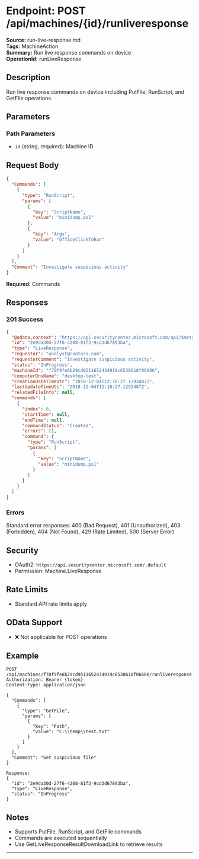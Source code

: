 # Endpoint: POST /api/machines/{id}/runliveresponse

**Source:** run-live-response.md  
**Tags:** MachineAction  
**Summary:** Run live response commands on device  
**OperationId:** runLiveResponse

## Description
Run live response commands on device including PutFile, RunScript, and GetFile operations.

## Parameters
### Path Parameters
- `id` (string, required): Machine ID

## Request Body
```json
{
  "Commands": [
    {
      "type": "RunScript",
      "params": [
        {
          "key": "ScriptName",
          "value": "minidump.ps1"
        },
        {
          "key": "Args",
          "value": "OfficeClickToRun"
        }
      ]
    }
  ],
  "Comment": "Investigate suspicious activity"
}
```
**Required:** Commands

## Responses
### 201 Success
```json
{
  "@odata.context": "https://api.securitycenter.microsoft.com/api/$metadata#MachineActions/$entity",
  "id": "2e9da30d-27f6-4208-81f2-9cd3d67893ba",
  "type": "LiveResponse",
  "requestor": "analyst@contoso.com",
  "requestorComment": "Investigate suspicious activity",
  "status": "InProgress",
  "machineId": "f70f9fe6b29cd9511652434919c6530618f06606",
  "computerDnsName": "desktop-test",
  "creationDateTimeUtc": "2018-12-04T12:18:27.1293487Z",
  "lastUpdateTimeUtc": "2018-12-04T12:18:27.1293487Z",
  "relatedFileInfo": null,
  "commands": [
    {
      "index": 0,
      "startTime": null,
      "endTime": null,
      "commandStatus": "Created",
      "errors": [],
      "command": {
        "type": "RunScript",
        "params": [
          {
            "key": "ScriptName",
            "value": "minidump.ps1"
          }
        ]
      }
    }
  ]
}
```

### Errors
Standard error responses: 400 (Bad Request), 401 (Unauthorized), 403 (Forbidden), 404 (Not Found), 429 (Rate Limited), 500 (Server Error)

## Security
- OAuth2: `https://api.securitycenter.microsoft.com/.default`
- Permission: Machine.LiveResponse

## Rate Limits
- Standard API rate limits apply

## OData Support
- ❌ Not applicable for POST operations

## Example
```http
POST /api/machines/f70f9fe6b29cd9511652434919c6530618f06606/runliveresponse
Authorization: Bearer {token}
Content-Type: application/json

{
  "Commands": [
    {
      "type": "GetFile",
      "params": [
        {
          "key": "Path",
          "value": "C:\\temp\\test.txt"
        }
      ]
    }
  ],
  "Comment": "Get suspicious file"
}

Response:
{
  "id": "2e9da30d-27f6-4208-81f2-9cd3d67893ba",
  "type": "LiveResponse",
  "status": "InProgress"
}
```

## Notes
- Supports PutFile, RunScript, and GetFile commands
- Commands are executed sequentially
- Use GetLiveResponseResultDownloadLink to retrieve results

---
